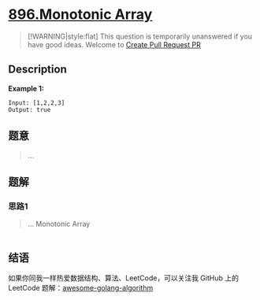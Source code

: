 # [896.Monotonic Array][title]

> [!WARNING|style:flat]
> This question is temporarily unanswered if you have good ideas. Welcome to [Create Pull Request PR](https://github.com/Golang-Solutions/awesome-golang-algorithm)

## Description

**Example 1:**

```
Input: [1,2,2,3]
Output: true
```

## 题意
> ...

## 题解

### 思路1
> ...
Monotonic Array
```go
```


## 结语

如果你同我一样热爱数据结构、算法、LeetCode，可以关注我 GitHub 上的 LeetCode 题解：[awesome-golang-algorithm][me]

[title]: https://leetcode.com/problems/monotonic-array/
[me]: https://github.com/Golang-Solutions/awesome-golang-algorithm
